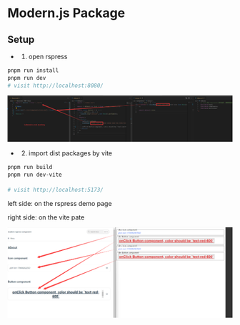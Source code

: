 # Modern.js Package

## Setup

- 1. open rspress

```bash
pnpm run install
pnpm run dev
# visit http://localhost:8080/
```

![](./public/tailwindcss-no-working.png)

- 2. import dist packages by vite

```bash
pnpm run build
pnpm run dev-vite

# visit http://localhost:5173/
```

left side: on the rspress demo page

right side: on the vite pate

![](./public/vite-dist.png)
